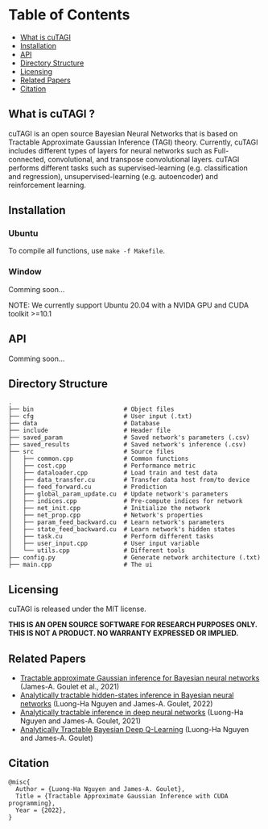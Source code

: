 # Table of Contents
* [What is cuTAGI](#What-is-cuTAGI)
* [Installation](#Installation)
* [API](#API)
* [Directory Structure](#directory-structure)
* [Licensing](#licensing)
* [Related Papers](#related-papers)
* [Citation](#citation)

## What is cuTAGI ?
cuTAGI is an open source Bayesian Neural Networks that is based on Tractable Approximate Gaussian Inference (TAGI) theory. Currently, cuTAGI includes different types of layers for neural networks such as Full-connected, convolutional, and transpose convolutional layers. cuTAGI performs different tasks such as supervised-learning (e.g. classification and regression), unsupervised-learning (e.g. autoencoder) and reinforcement learning. 

## Installation
### Ubuntu
To compile all functions, use `make -f Makefile`.

### Window

Comming soon...

NOTE: We currently support Ubuntu 20.04 with a NVIDA GPU and CUDA toolkit >=10.1

## API

Comming soon...

## Directory Structure
```
.
├── bin                         # Object files
├── cfg                         # User input (.txt)
├── data                        # Database
├── include                     # Header file
├── saved_param                 # Saved network's parameters (.csv)
├── saved_results               # Saved network's inference (.csv)
├── src                         # Source files
│   ├── common.cpp              # Common functions 
│   ├── cost.cpp                # Performance metric
│   ├── dataloader.cpp          # Load train and test data
│   ├── data_transfer.cu        # Transfer data host from/to device
│   ├── feed_forward.cu         # Prediction 
│   ├── global_param_update.cu  # Update network's parameters
│   ├── indices.cpp             # Pre-compute indices for network
│   ├── net_init.cpp            # Initialize the network
│   ├── net_prop.cpp            # Network's properties
│   ├── param_feed_backward.cu  # Learn network's parameters
│   ├── state_feed_backward.cu  # Learn network's hidden states
│   ├── task.cu                 # Perform different tasks 
│   ├── user_input.cpp          # User input variable
│   └── utils.cpp               # Different tools
├── config.py                   # Generate network architecture (.txt)
├── main.cpp                    # The ui

```

## Licensing 

cuTAGI is released under the MIT license. 

**THIS IS AN OPEN SOURCE SOFTWARE FOR RESEARCH PURPOSES ONLY. THIS IS NOT A PRODUCT. NO WARRANTY EXPRESSED OR IMPLIED.**
## Related Papers 

* [Tractable approximate Gaussian inference for Bayesian neural networks](https://www.jmlr.org/papers/volume22/20-1009/20-1009.pdf) (James-A. Goulet et al., 2021) 
* [Analytically tractable hidden-states inference in Bayesian neural networks](https://www.jmlr.org/papers/volume22/20-1009/20-1009.pdf) (Luong-Ha Nguyen and James-A. Goulet, 2022)
* [Analytically tractable inference in deep neural networks](https://arxiv.org/pdf/2103.05461.pdf) (Luong-Ha Nguyen and James-A. Goulet, 2021)
* [Analytically Tractable Bayesian Deep Q-Learning](https://arxiv.org/pdf/2106.11086.pdf) (Luong-Ha Nguyen and James-A. Goulet)

## Citation

```
@misc{
  Author = {Luong-Ha Nguyen and James-A. Goulet},
  Title = {Tractable Approximate Gaussian Inference with CUDA programming},
  Year = {2022},
}
```

